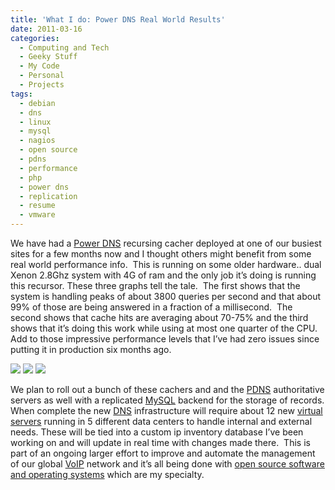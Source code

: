 ```yaml
---
title: 'What I do: Power DNS Real World Results'
date: 2011-03-16
categories:
  - Computing and Tech
  - Geeky Stuff
  - My Code
  - Personal
  - Projects
tags:
  - debian
  - dns
  - linux
  - mysql
  - nagios
  - open source
  - pdns
  - performance
  - php
  - power dns
  - replication
  - resume
  - vmware
---
```


We have had a [Power DNS][1] recursing cacher deployed at one of our busiest sites for a few months now and I thought others might benefit from some real world performance info.  This is running on some older hardware.. dual Xenon 2.8Ghz system with 4G of ram and the only job it’s doing is running this recursor. These three graphs tell the tale.  The first shows that the system is handling peaks of about 3800 queries per second and that about 99% of those are being answered in a fraction of a millisecond.  The second shows that cache hits are averaging about 70-75% and the third shows that it’s doing this work while using at most one quarter of the CPU.  Add to those impressive performance levels that I’ve had zero issues since putting it in production six months ago.

 [1]: http://www.powerdns.com
<!--more-->

[![](/pics/inline_pdns1.png)](/pics/pdns1.png)
[![](/pics/inline_pdns2.png)](/pics/pdns2.png)
[![](/pics/inline_pdns3.png)](/pics/pdns3.png)


We plan to roll out a bunch of these cachers and and the [PDNS][1] authoritative servers as well with a replicated [MySQL][5] backend for the storage of records. When complete the new [DNS][6] infrastructure will require about 12 new [virtual servers][7] running in 5 different data centers to handle internal and external needs. These will be tied into a custom ip inventory database I’ve been working on and will update in real time with changes made there.  This is part of an ongoing larger effort to improve and automate the management of our global [VoIP][8] network and it’s all being done with [open source software and operating systems][9] which are my specialty.

 [5]: http://www.mysql.com/
 [6]: http://en.wikipedia.org/wiki/Domain_Name_System
 [7]: http://www.vmware.com/
 [8]: http://www.wikinvest.com/concept/Voip
 [9]: http://www.debian.org/
